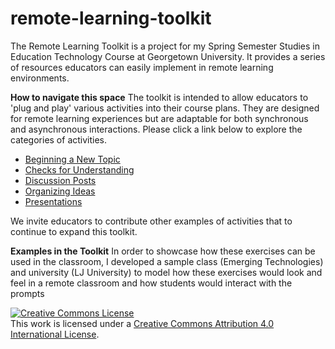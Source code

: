 # remote-learning-toolkit
The Remote Learning Toolkit is a project for my Spring Semester Studies in Education Technology Course at Georgetown University. It provides a series of resources educators can easily implement in remote learning environments.

**How to navigate this space**
The toolkit is intended to allow educators to 'plug and play' various activities into their course plans. They are designed for remote learning experiences but are adaptable for both synchronous and asynchronous interactions. Please click a link below to explore the categories of activities. 

- [Beginning a New Topic](https://github.com/laurencjay/remote-learning-toolkit/tree/main/Beginning%20a%20New%20Topic)  
- [Checks for Understanding](https://github.com/laurencjay/remote-learning-toolkit/tree/main/Checks%20for%20Understanding)  
- [Discussion Posts](https://github.com/laurencjay/remote-learning-toolkit/tree/main/Discussion%20Posts)
- [Organizing Ideas](https://github.com/laurencjay/remote-learning-toolkit/tree/main/Organizing%20Ideas)
- [Presentations](https://github.com/laurencjay/remote-learning-toolkit/tree/main/Presentations) 

We invite educators to contribute other examples of activities that to continue to expand this toolkit. 

**Examples in the Toolkit**
In order to showcase how these exercises can be used in the classroom, I developed a sample class (Emerging Technologies) and university (LJ University) to model how these exercises would look and feel in a remote classroom and how students would interact with the prompts

<a rel="license" href="http://creativecommons.org/licenses/by/4.0/"><img alt="Creative Commons License" style="border-width:0" src="https://i.creativecommons.org/l/by/4.0/88x31.png" /></a><br />This work is licensed under a <a rel="license" href="http://creativecommons.org/licenses/by/4.0/">Creative Commons Attribution 4.0 International License</a>.

